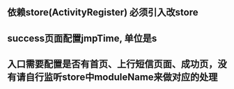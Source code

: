 ## 依赖store(ActivityRegister) 必须引入改store

## success页面配置jmpTime, 单位是s

## 入口需要配置是否有首页、上行短信页面、成功页，没有请自行监听store中moduleName来做对应的处理
